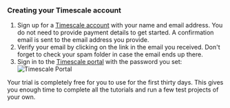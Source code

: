 <Procedure>

### Creating your Timescale account

1.  Sign up for a [Timescale account][sign-up] with your
    name and email address. You do not need to provide payment details to
    get started. A confirmation email is sent to the email address you provide.
2.  Verify your email by clicking on the link in the email you received. Don't
    forget to check your spam folder in case the email ends up there.
3.  Sign in to the [Timescale portal][tsc-portal] with the
    password you set:
    <img
      class="main-content__illustration"
      src="https://s3.amazonaws.com/assets.timescale.com/docs/images/tsc-portal-noservices.png"
      alt="Timescale Portal"
    />

<Highlight type="important">
Your trial is completely free for you to use for the first
thirty days. This gives you enough time to complete all the tutorials and run a
few test projects of your own.
</Highlight>

</Procedure>

[sign-up]: https://www.timescale.com/timescale-signup
[tsc-portal]: https://console.cloud.timescale.com/
